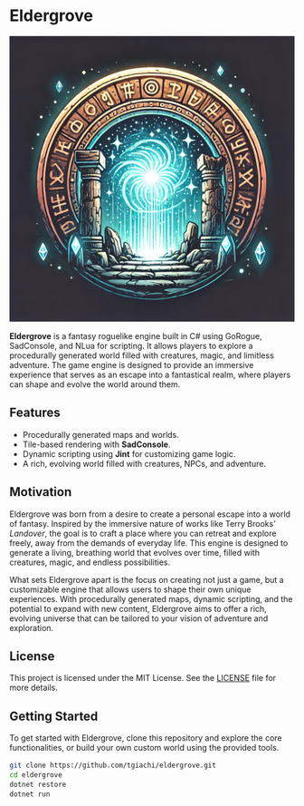 # Eldergrove

![Eldergrove Logo](./imgs/Eldergrove_logo.png)

**Eldergrove** is a fantasy roguelike engine built in C# using GoRogue, SadConsole, and NLua for scripting. It allows players to explore a procedurally generated world filled with creatures, magic, and limitless adventure. The game engine is designed to provide an immersive experience that serves as an escape into a fantastical realm, where players can shape and evolve the world around them.

## Features
- Procedurally generated maps and worlds.
- Tile-based rendering with **SadConsole**.
- Dynamic scripting using **Jint** for customizing game logic.
- A rich, evolving world filled with creatures, NPCs, and adventure.


## Motivation

Eldergrove was born from a desire to create a personal escape into a world of fantasy. Inspired by the immersive nature of works like Terry Brooks' *Landover*, the goal is to craft a place where you can retreat and explore freely, away from the demands of everyday life. This engine is designed to generate a living, breathing world that evolves over time, filled with creatures, magic, and endless possibilities.

What sets Eldergrove apart is the focus on creating not just a game, but a customizable engine that allows users to shape their own unique experiences. With procedurally generated maps, dynamic scripting, and the potential to expand with new content, Eldergrove aims to offer a rich, evolving universe that can be tailored to your vision of adventure and exploration.


## License
This project is licensed under the MIT License. See the [LICENSE](LICENSE.md) file for more details.


## Getting Started

To get started with Eldergrove, clone this repository and explore the core functionalities, or build your own custom world using the provided tools.

```bash
git clone https://github.com/tgiachi/eldergrove.git
cd eldergrove
dotnet restore
dotnet run
```
